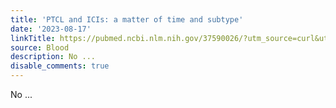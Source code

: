 ```yaml
---
title: 'PTCL and ICIs: a matter of time and subtype'
date: '2023-08-17'
linkTitle: https://pubmed.ncbi.nlm.nih.gov/37590026/?utm_source=curl&utm_medium=rss&utm_campaign=journals&utm_content=7603509&fc=None&ff=20230817180830&v=2.17.9.post6+86293ac
source: Blood
description: No ...
disable_comments: true
---
```

No ...